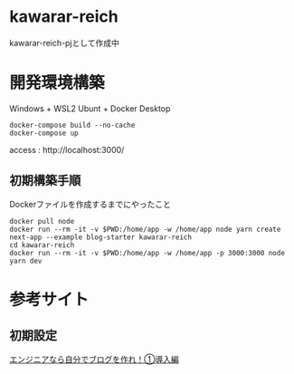 # kawarar-reich
kawarar-reich-pjとして作成中

# 開発環境構築
Windows + WSL2 Ubunt + Docker Desktop

```
docker-compose build --no-cache
docker-compose up
```

access : http://localhost:3000/

## 初期構築手順
Dockerファイルを作成するまでにやったこと
```
docker pull node
docker run --rm -it -v $PWD:/home/app -w /home/app node yarn create next-app --example blog-starter kawarar-reich
cd kawarar-reich
docker run --rm -it -v $PWD:/home/app -w /home/app -p 3000:3000 node yarn dev
```

# 参考サイト
## 初期設定
[エンジニアなら自分でブログを作れ！①導入編](https://zenn.dev/miketako3/articles/9b2b1a9ec13901)

